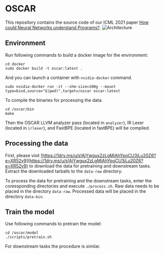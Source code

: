 # OSCAR
This repository contains the source code of our ICML 2021 paper [How could Neural Networks understand Programs?](https://arxiv.org/pdf/2105.04297).
![Architecture](assets/Architecture.png)
## Environment
Run following commands to build a docker image for the environment:

```shell
cd docker
sudo docker build -t oscar:latest .
```

And you can launch a container with `nvidia-docker` command.

```shell
sudo nvidia-docker run -it --shm-size=100g --mount type=bind,source="$(pwd)",target=/oscar oscar:latest
```

To compile the binaries for processing the data:

```shell
cd /oscar/bin
make
```

Then the OSCAR LLVM analyzer pass (located in `analyzer`), IR Lexer (located in `irlexer`), and FastBPE (located in fastBPE) will be compiled.

## Processing the data

First, please visit [https://1drv.ms/u/s!AjYwgux2zLgMiAhYpoCU3jLu20Z6?e=XR52y9](https://1drv.ms/u/s!AjYwgux2zLgMiAhYpoCU3jLu20Z6?e=XR52y9) to download the data for pretraining and downstream tasks. Extract the downloaded tarballs to the `data-raw` directory.

To process the data for pretraining and the downstream tasks, enter the coressponding directories and execute `./process.sh`. Raw data needs to be placed in the directory `data-raw`. Processed data will be placed in the directory `data-bin`.

## Train the model

Use following commands to pretrain the model:

```shell
cd /oscar/model
./scripts/pretrain.sh
```

For downstream tasks the procedure is similar.